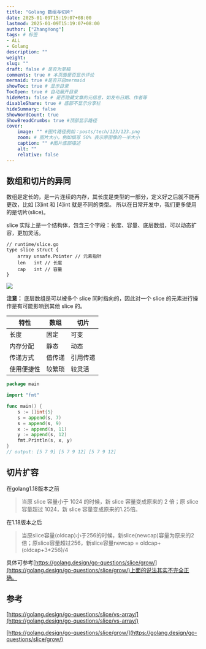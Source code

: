 ```yaml
---
title: "Golang 数组与切片"
date: 2025-01-09T15:19:07+08:00
lastmod: 2025-01-09T15:19:07+08:00
author: ["ZhangYong"]
tags: # 标签
- ALL
- Golang
description: ""
weight:
slug: ""
draft: false # 是否为草稿
comments: true # 本页面是否显示评论
mermaid: true #是否开启mermaid
showToc: true # 显示目录
TocOpen: true # 自动展开目录
hideMeta: false # 是否隐藏文章的元信息，如发布日期、作者等
disableShare: true # 底部不显示分享栏
hideSummary: false
ShowWordCount: true
ShowBreadCrumbs: true #顶部显示路径
cover:
    image: "" #图片路径例如：posts/tech/123/123.png
    zoom: # 图片大小，例如填写 50% 表示原图像的一半大小
    caption: "" #图片底部描述
    alt: ""
    relative: false
---
```


## 数组和切片的异同

数组是定长的，是一片连续的内存，其长度是类型的一部分，定义好之后就不能再更改，比如 [3]int 和 [4]int 就是不同的类型。
所以在日常开发中，我们更多使用的是切片(slice)。

slice 实际上是一个结构体，包含三个字段：长度、容量、底层数组，可以动态扩容，更加灵活。

```
// runtime/slice.go
type slice struct {
	array unsafe.Pointer // 元素指针
	len   int // 长度 
	cap   int // 容量
}
```

![](/images/Go/slice_array.png)

**注意：** 底层数组是可以被多个 slice 同时指向的，因此对一个 slice 的元素进行操作是有可能影响到其他 slice 的。

| 特性     | 数组     | 切片     |
| -------- | -------- | -------- |
| 长度     | 固定     | 可变     |
| 内存分配 | 静态     | 动态     |
| 传递方式 | 值传递   | 引用传递 |
| 使用便捷性 | 较繁琐   | 较灵活   |

```go
package main

import "fmt"

func main() {
    s := []int{5}
    s = append(s, 7)
    s = append(s, 9)
    x := append(s, 11)
    y := append(s, 12)
    fmt.Println(s, x, y)
}
// output: [5 7 9] [5 7 9 12] [5 7 9 12]
```

## 切片扩容

在golang1.18版本之前

> 当原 slice 容量小于 1024 的时候，新 slice 容量变成原来的 2 倍；原 slice 容量超过 1024，新 slice 容量变成原来的1.25倍。

在1.18版本之后

> 当原slice容量(oldcap)小于256的时候，新slice(newcap)容量为原来的2倍；原slice容量超过256，新slice容量newcap = oldcap+(oldcap+3*256)/4

具体可参考[https://golang.design/go-questions/slice/grow/](https://golang.design/go-questions/slice/grow/)上面的说法其实不完全正确。



## 参考
[https://golang.design/go-questions/slice/vs-array/](https://golang.design/go-questions/slice/vs-array/)

[https://golang.design/go-questions/slice/grow/](https://golang.design/go-questions/slice/grow/)